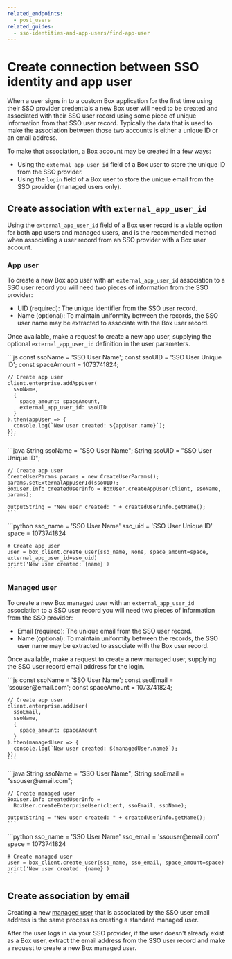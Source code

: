 ```yaml
---
related_endpoints:
  - post_users
related_guides:
  - sso-identities-and-app-users/find-app-user
---
```


# Create connection between SSO identity and app user

When a user signs in to a custom Box application for the first time using their
SSO provider credentials a new Box user will need to be created and associated
with their SSO user record using some piece of unique information from that SSO
user record. Typically the data that is used to make the association between
those two accounts is either a unique ID or an email address.

To make that association, a Box account may be created in a few ways:

* Using the `external_app_user_id` field of a Box user to store the unique ID
 from the SSO provider.
* Using the `login` field of a Box user to store the unique email from the SSO
 provider (managed users only).

## Create association with `external_app_user_id`

Using the `external_app_user_id` field of a Box user record is a viable option
for both app users and managed users, and is the recommended method when
associating a user record from an SSO provider with a Box user account.

### App user

To create a new Box app user with an `external_app_user_id` association to a
SSO user record you will need two pieces of information from the SSO provider:

* UID (required): The unique identifier from the SSO user record.
* Name (optional): To maintain uniformity between the records, the SSO user
 name may be extracted to associate with the Box user record.

Once available, make a request to create a new app user, supplying the optional
`external_app_user_id` definition in the user parameters.

<Tabs>
  <Tab title='Node'>
    ```js
    const ssoName = 'SSO User Name';
    const ssoUID = 'SSO User Unique ID';
    const spaceAmount = 1073741824;
    
    // Create app user
    client.enterprise.addAppUser(
      ssoName,
      {
        space_amount: spaceAmount,
        external_app_user_id: ssoUID
      }
    ).then(appUser => {
      console.log(`New user created: ${appUser.name}`);
    });
    ```
  </Tab>
  <Tab title='Java'>
    ```java
    String ssoName = "SSO User Name";
    String ssoUID = "SSO User Unique ID";

    // Create app user
    CreateUserParams params = new CreateUserParams();
    params.setExternalAppUserId(ssoUID);
    BoxUser.Info createdUserInfo = BoxUser.createAppUser(client, ssoName, params);

    outputString = "New user created: " + createdUserInfo.getName();
    ```
  </Tab>
  <Tab title='Python'>
    ```python
    sso_name = 'SSO User Name'
    sso_uid = 'SSO User Unique ID'
    space = 1073741824

    # Create app user
    user = box_client.create_user(sso_name, None, space_amount=space, external_app_user_id=sso_uid)
    print('New user created: {name}')
    ```
  </Tab>
</Tabs>

### Managed user

To create a new Box managed user with an `external_app_user_id` association to
a SSO user record you will need two pieces of information from the SSO
provider:
  
* Email (required): The unique email from the SSO user record.
* Name (optional): To maintain uniformity between the records, the SSO user
 name may be extracted to associate with the Box user record.

Once available, make a request to create a new managed user, supplying the
SSO user record email address for the login.

<Tabs>
  <Tab title='Node'>
    ```js
    const ssoName = 'SSO User Name';
    const ssoEmail = 'ssouser@email.com';
    const spaceAmount = 1073741824;
    
    // Create app user
    client.enterprise.addUser(
      ssoEmail,
      ssoName,
      {
        space_amount: spaceAmount
      }
    ).then(managedUser => {
      console.log(`New user created: ${managedUser.name}`);
    });
    ```
  </Tab>
  <Tab title='Java'>
    ```java
    String ssoName = "SSO User Name";
    String ssoEmail = "ssouser@email.com";

    // Create managed user
    BoxUser.Info createdUserInfo = 
      BoxUser.createEnterpriseUser(client, ssoEmail, ssoName);

    outputString = "New user created: " + createdUserInfo.getName();
    ```
  </Tab>
  <Tab title='Python'>
    ```python
    sso_name = 'SSO User Name'
    sso_email = 'ssouser@email.com'
    space = 1073741824

    # Create managed user
    user = box_client.create_user(sso_name, sso_email, space_amount=space)
    print('New user created: {name}')
    ```
  </Tab>
</Tabs>

## Create association by email

Creating a new [managed user](guide://authentication/user-types/managed-users/)
that is associated by the SSO user email address is the same process as
creating a standard managed user. 

After the user logs in via your SSO provider, if the user doesn't already exist
as a Box user, extract the email address from the SSO user record and make a
request to create a new Box managed user.

<Samples id='post_users'></Samples>
